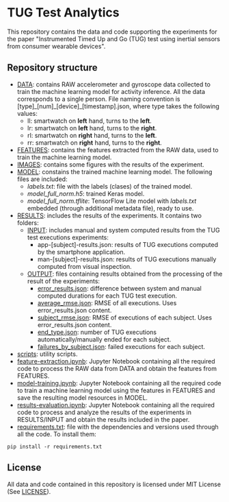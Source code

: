 # TUG Test Analytics

This repository contains the data and code supporting the experiments for the paper "Instrumented Timed Up and Go (TUG) test
using inertial sensors from consumer wearable devices".

## Repository structure

- [DATA](./DATA): contains RAW accelerometer and gyroscope data collected to train the machine learning model for activity inference.
All the data corresponds to a single person. File naming convention is [type]\_[num]\_[device]\_[timestamp].json, where type takes
the following values:
  - ll: smartwatch on **left** hand, turns to the **left**.
  - lr: smartwatch on **left** hand, turns to the **right**.
  - rl: smartwatch on **right** hand, turns to the **left**.
  - rr: smartwatch on **right** hand, turns to the **right**.
- [FEATURES](./FEATURES): contains the features extracted from the RAW data, used to train the machine learning model.
- [IMAGES](./IMAGES): contains some figures with the results of the experiment.
- [MODEL](./MODEL): constains the trained machine learning model. The following files are included:
  - *labels.txt*: file with the labels (clases) of the trained model.
  - *model_full_norm.h5*: trained Keras model.
  - *model_full_norm.tflite*: TensorFlow Lite model with *labels.txt* embedded (through additional metadata file), ready to use.
- [RESULTS](./RESULTS): includes the results of the experiments. It contains two folders:
  - [INPUT](./RESULTS/INPUT): includes manual and system computed results from the TUG test executions experiments:
    - app-[subject]-results.json: results of TUG executions computed by the smartphone application.
    - man-[subject]-results.json: results of TUG executions manually computed from visual inspection.
  - [OUTPUT](./RESULTS/OUTPUT): files containing results obtained from the processing of the result of the experiments:
    - [error_results.json](./RESULTS/OUTPUT/error_results.json): difference between system and manual computed durations for each TUG test execution.
    - [average_rmse.json](./RESULTS/OUTPUT/average_rmse.json): RMSE of all executions. Uses error_results.json content.
    - [subject_rmse.json](./RESULTS/OUTPUT/subject_rmse.json): RMSE of executions of each subject. Uses error_results.json content.
    - [end_type.json](./RESULTS/OUTPUT/end_type.json): number of TUG executions automatically/manually ended for each subject.
    - [failures_by_subject.json](./RESULTS/OUTPUT/failures_by_subject.json): failed executions for each subject.
- [scripts](./scripts): utility scripts.
- [feature-extraction.ipynb](./feature-extraction.ipynb): Jupyter Notebook containing all the required code to process the RAW data from DATA and obtain the features from FEATURES.
- [model-training.ipynb](./model-training.ipynb): Jupyter Notebook containing all the required code to train a machine learning model using the features in FEATURES and save the resulting model resources in MODEL.
- [results-evaluation.ipynb](./results-evaluation.ipynb): Jupyter Notebook containing all the required code to process and analyze the results of the experiments in RESULTS/INPUT and obtain the results
included in the paper.
- [requirements.txt](./requirements.txt): file with the dependencies and versions used through all the code. To install them:
```
pip install -r requirements.txt
```

## License

All data and code contained in this repository is licensed under MIT License (See [LICENSE](./LICENSE)).